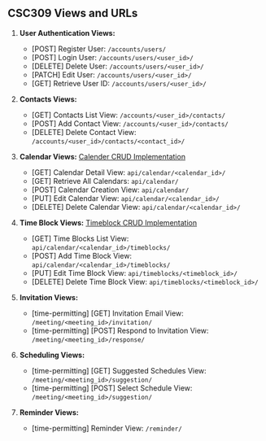 ## CSC309 Views and URLs

1. **User Authentication Views:**
   - [POST] Register User: `/accounts/users/`
   - [POST] Login User: `/accounts/users/<user_id>/`
   - [DELETE] Delete User: `/accounts/users/<user_id>/`
   - [PATCH] Edit User: `/accounts/users/<user_id>/`
   - [GET] Retrieve User ID: `/accounts/users/<user_id>/`

2. **Contacts Views:**
   - [GET] Contacts List View: `/accounts/<user_id>/contacts/`
   - [POST] Add Contact View: `/accounts/<user_id>/contacts/`
   - [DELETE] Delete Contact View: `/accounts/<user_id>/contacts/<contact_id>/`

3. **Calendar Views:** [Calender CRUD Implementation](https://github.com/Jazli14/csc309_p2/issues/1#issue-2172656711)
   - [GET] Calendar Detail View: `api/calendar/<calendar_id>/`
   - [GET] Retrieve All Calendars: `api/calendar/`
   - [POST] Calendar Creation View: `api/calendar/`
   - [PUT] Edit Calendar View: `api/calendar/<calendar_id>/`
   - [DELETE] Delete Calendar View: `api/calendar/<calendar_id>/`

5. **Time Block Views:** [Timeblock CRUD Implementation](https://github.com/Jazli14/csc309_p2/issues/4)
   - [GET] Time Blocks List View: `api/calendar/<calendar_id>/timeblocks/`
   - [POST] Add Time Block View: `api/calendar/<calendar_id>/timeblocks/`
   - [PUT] Edit Time Block View: `api/timeblocks/<timeblock_id>/`
   - [DELETE] Delete Time Block View: `api/timeblocks/<timeblock_id>/`

6. **Invitation Views:**
   - [time-permitting] [GET] Invitation Email View: `/meeting/<meeting_id>/invitation/`
   - [time-permitting] [POST] Respond to Invitation View: `/meeting/<meeting_id>/response/`

7. **Scheduling Views:**
   - [time-permitting] [GET] Suggested Schedules View: `/meeting/<meeting_id>/suggestion/`
   - [time-permitting] [POST] Select Schedule View: `/meeting/<meeting_id>/suggestion/`

8. **Reminder Views:**
   - [time-permitting] Reminder View: `/reminder/` 

